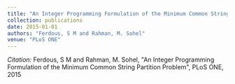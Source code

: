 ```yaml
---
title: "An Integer Programming Formulation of the Minimum Common String Partition Problem"
collection: publications
date: 2015-01-01
authors: "Ferdous, S M and Rahman, M. Sohel"
venue: "PLoS ONE"
---
```

*Citation:* Ferdous, S M and Rahman, M. Sohel, "An Integer Programming Formulation of the Minimum Common String Partition Problem", PLoS ONE, 2015
